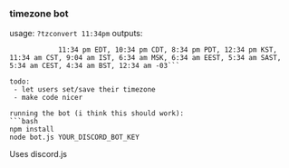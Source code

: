 ### timezone bot
usage:
```?tzconvert 11:34pm```
outputs:
```11:34 pm  is
            11:34 pm EDT, 10:34 pm CDT, 8:34 pm PDT, 12:34 pm KST, 11:34 am CST, 9:04 am IST, 6:34 am MSK, 6:34 am EEST, 5:34 am SAST, 5:34 am CEST, 4:34 am BST, 12:34 am -03```

todo: 
 - let users set/save their timezone
 - make code nicer

running the bot (i think this should work):
```bash
npm install
node bot.js YOUR_DISCORD_BOT_KEY
```

Uses discord.js
